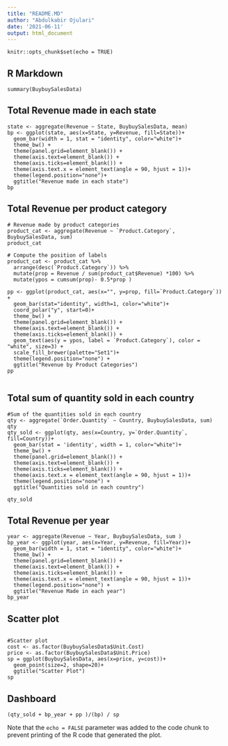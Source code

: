 ```yaml
---
title: "README.MD"
author: "Abdulkabir Ojulari"
date: '2021-06-11'
output: html_document
---
```


```{r setup, include=FALSE}
knitr::opts_chunk$set(echo = TRUE)
```

## R Markdown


```{r }
summary(BuybuySalesData)
```

## Total Revenue made in each state

```{r }
state <- aggregate(Revenue ~ State, BuybuySalesData, mean)
bp <- ggplot(state, aes(x=State, y=Revenue, fill=State))+
  geom_bar(width = 1, stat = "identity", color="white")+ 
  theme_bw() +
  theme(panel.grid=element_blank()) +
  theme(axis.text=element_blank()) +
  theme(axis.ticks=element_blank()) +
  theme(axis.text.x = element_text(angle = 90, hjust = 1))+
  theme(legend.position="none")+
  ggtitle("Revenue made in each state")
bp
```

## Total Revenue per product category
```{r }
# Revenue made by product categories 
product_cat <- aggregate(Revenue ~ `Product.Category`, BuybuySalesData, sum)
product_cat

# Compute the position of labels
product_cat <- product_cat %>% 
  arrange(desc(`Product.Category`)) %>%
  mutate(prop = Revenue / sum(product_cat$Revenue) *100) %>%
  mutate(ypos = cumsum(prop)- 0.5*prop )

pp <- ggplot(product_cat, aes(x="", y=prop, fill=`Product.Category`)) +
  geom_bar(stat="identity", width=1, color="white")+
  coord_polar("y", start=0)+
  theme_bw() +
  theme(panel.grid=element_blank()) +
  theme(axis.text=element_blank()) +
  theme(axis.ticks=element_blank()) +
  geom_text(aes(y = ypos, label = `Product.Category`), color = "white", size=3) +
  scale_fill_brewer(palette="Set1")+
  theme(legend.position="none") +
  ggtitle("Revenue by Product Categories")
pp


```

## Total sum of quantity sold in each country 

```{r }
#Sum of the quantities sold in each country 
qty <- aggregate(`Order.Quantity` ~ Country, BuybuySalesData, sum)
qty
qty_sold <- ggplot(qty, aes(x=Country, y=`Order.Quantity`, fill=Country))+
  geom_bar(stat = 'identity', width = 1, color="white")+
  theme_bw() +
  theme(panel.grid=element_blank()) +
  theme(axis.text=element_blank()) +
  theme(axis.ticks=element_blank()) +
  theme(axis.text.x = element_text(angle = 90, hjust = 1))+
  theme(legend.position="none") +
  ggtitle("Quantities sold in each country")

qty_sold

```

## Total Revenue per year 

```{r }
year <- aggregate(Revenue ~ Year, BuybuySalesData, sum )
bp_year <- ggplot(year, aes(x=Year, y=Revenue, fill=Year))+
  geom_bar(width = 1, stat = "identity", color="white")+
  theme_bw() +
  theme(panel.grid=element_blank()) +
  theme(axis.text=element_blank()) +
  theme(axis.ticks=element_blank()) +
  theme(axis.text.x = element_text(angle = 90, hjust = 1))+
  theme(legend.position="none") +
  ggtitle("Revenue Made in each year")
bp_year

```

## Scatter plot 

```{r }

#Scatter plot 
cost <- as.factor(BuybuySalesData$Unit.Cost)
price <- as.factor(BuybuySalesData$Unit.Price)
sp = ggplot(BuybuySalesData, aes(x=price, y=cost))+
  geom_point(size=2, shape=20)+
  ggtitle("Scatter Plot")
sp

```
## Dashboard 

```{r }
(qty_sold + bp_year + pp )/(bp) / sp
```

Note that the `echo = FALSE` parameter was added to the code chunk to prevent printing of the R code that generated the plot.
